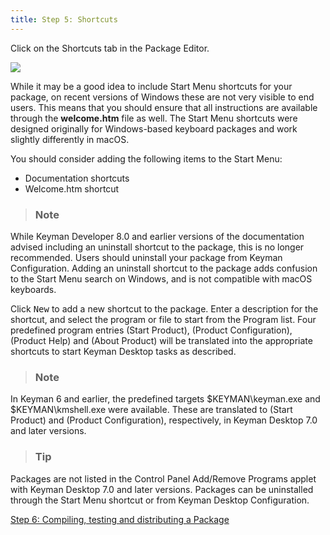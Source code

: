 ```yaml
---
title: Step 5: Shortcuts
---
```


Click on the Shortcuts tab in the Package Editor.

![](/cdn/deploy/img/developer/100/tutorial_distribute_keyboard_shortcuts.e09c6a6a217607c38b0f67563482f649.png)

While it may be a good idea to include Start Menu shortcuts for your
package, on recent versions of Windows these are not very visible to end
users. This means that you should ensure that all instructions are
available through the **welcome.htm** file as well. The Start Menu
shortcuts were designed originally for Windows-based keyboard packages
and work slightly differently in macOS.

You should consider adding the following items to the Start Menu:

-   Documentation shortcuts
-   Welcome.htm shortcut

> ### Note
While Keyman Developer 8.0 and earlier versions of the documentation
advised including an uninstall shortcut to the package, this is no
longer recommended. Users should uninstall your package from Keyman
Configuration. Adding an uninstall shortcut to the package adds
confusion to the Start Menu search on Windows, and is not compatible
with macOS keyboards.

Click <kbd>New</kbd> to add a new shortcut to the
package. Enter a description for the shortcut, and select the program or
file to start from the Program list. Four predefined program entries
(Start Product), (Product Configuration), (Product Help) and (About
Product) will be translated into the appropriate shortcuts to start
Keyman Desktop tasks as described.

> ### Note
In Keyman 6 and earlier, the predefined targets $KEYMAN\keyman.exe and
$KEYMAN\kmshell.exe were available. These are translated to (Start
Product) and (Product Configuration), respectively, in Keyman Desktop
7.0 and later versions.
 
<!-- a seperator -->

> ### Tip
Packages are not listed in the Control Panel Add/Remove Programs applet
with Keyman Desktop 7.0 and later versions. Packages can be uninstalled
through the Start Menu shortcut or from Keyman Desktop Configuration.

[Step 6: Compiling, testing and distributing a Package](step-6)